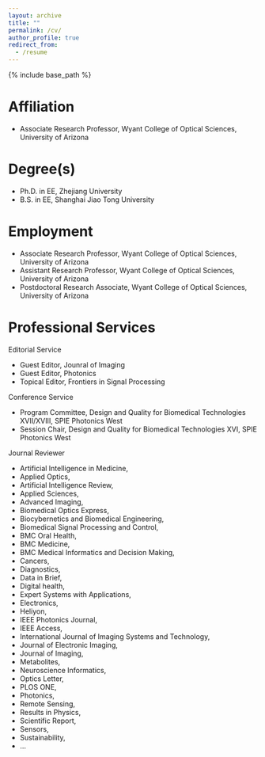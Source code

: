 ```yaml
---
layout: archive
title: ""
permalink: /cv/
author_profile: true
redirect_from:
  - /resume
---
```


{% include base_path %}

###

Affiliation
======
* Associate Research Professor, Wyant College of Optical Sciences, University of Arizona

Degree(s)
======
* Ph.D. in EE, Zhejiang University
* B.S. in EE, Shanghai Jiao Tong University

Employment
======
* Associate Research Professor, Wyant College of Optical Sciences, University of Arizona
* Assistant Research Professor, Wyant College of Optical Sciences, University of Arizona
* Postdoctoral Research Associate, Wyant College of Optical Sciences, University of Arizona

Professional Services
======

Editorial Service
* Guest Editor, Jounral of Imaging
* Guest Editor, Photonics
* Topical Editor, Frontiers in Signal Processing

Conference Service
* Program Committee, Design and Quality for Biomedical Technologies XVII/XVIII, SPIE Photonics West
* Session Chair, Design and Quality for Biomedical Technologies XVI, SPIE Photonics West
  
Journal Reviewer
*   Artificial Intelligence in Medicine, 
*   Applied Optics,
*   Artificial Intelligence Review,
*   Applied Sciences,
*   Advanced Imaging,
*   Biomedical Optics Express,
*   Biocybernetics and Biomedical Engineering,
*   Biomedical Signal Processing and Control,
*   BMC Oral Health,
*   BMC Medicine,
*   BMC Medical Informatics and Decision Making, 
*   Cancers,
*   Diagnostics,
*   Data in Brief,
*   Digital health,
*   Expert Systems with Applications,
*   Electronics, 
*   Heliyon,
*   IEEE Photonics Journal,
*   IEEE Access,
*   International Journal of Imaging Systems and Technology, 
*   Journal of Electronic Imaging,
*   Journal of Imaging,
*   Metabolites,
*   Neuroscience Informatics,
*   Optics Letter,
*   PLOS ONE,
*   Photonics,
*   Remote Sensing,
*   Results in Physics, 
*   Scientific Report,
*   Sensors,
*   Sustainability, 
*   ...
